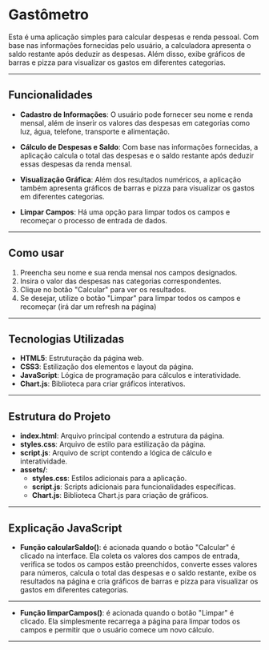 # Gastômetro

Esta é uma aplicação simples para calcular despesas e renda pessoal. Com base nas informações fornecidas pelo usuário, a calculadora apresenta o saldo restante após deduzir as despesas. Além disso, exibe gráficos de barras e pizza para visualizar os gastos em diferentes categorias.

---

## Funcionalidades

- **Cadastro de Informações**: O usuário pode fornecer seu nome e renda mensal, além de inserir os valores das despesas em categorias como luz, água, telefone, transporte e alimentação.
  
- **Cálculo de Despesas e Saldo**: Com base nas informações fornecidas, a aplicação calcula o total das despesas e o saldo restante após deduzir essas despesas da renda mensal.

- **Visualização Gráfica**: Além dos resultados numéricos, a aplicação também apresenta gráficos de barras e pizza para visualizar os gastos em diferentes categorias.

- **Limpar Campos**: Há uma opção para limpar todos os campos e recomeçar o processo de entrada de dados.

---

## Como usar

1. Preencha seu nome e sua renda mensal nos campos designados.
2. Insira o valor das despesas nas categorias correspondentes.
3. Clique no botão "Calcular" para ver os resultados.
4. Se desejar, utilize o botão "Limpar" para limpar todos os campos e recomeçar (irá dar um refresh na página)

---

## Tecnologias Utilizadas

- **HTML5**: Estruturação da página web.
- **CSS3**: Estilização dos elementos e layout da página.
- **JavaScript**: Lógica de programação para cálculos e interatividade.
- **Chart.js**: Biblioteca para criar gráficos interativos.

---

## Estrutura do Projeto

- **index.html**: Arquivo principal contendo a estrutura da página.
- **styles.css**: Arquivo de estilo para estilização da página.
- **script.js**: Arquivo de script contendo a lógica de cálculo e interatividade.
- **assets/**:
  - **styles.css**: Estilos adicionais para a aplicação.
  - **script.js**: Scripts adicionais para funcionalidades específicas.
  - **Chart.js**: Biblioteca Chart.js para criação de gráficos.

---

## Explicação JavaScript
- **Função calcularSaldo()**:  é acionada quando o botão "Calcular" é clicado na interface. Ela coleta os valores dos 
campos de entrada, verifica se todos os campos estão preenchidos, converte esses valores para números, calcula o total 
das despesas e o saldo restante, exibe os resultados na página e cria gráficos de barras e pizza para visualizar os gastos 
em diferentes categorias.

---

- **Função limparCampos()**: é acionada quando o botão "Limpar" é clicado. Ela simplesmente recarrega a página para limpar 
todos os campos e permitir que o usuário comece um novo cálculo.

---

